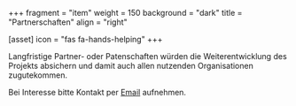 +++
fragment = "item"
weight = 150
background = "dark"
title = "Partnerschaften"
align = "right"

[asset]
  icon = "fas fa-hands-helping"
+++

Langfristige Partner- oder Patenschaften würden die Weiterentwicklung des Projekts absichern und damit auch allen nutzenden Organisationen zugutekommen.

Bei Interesse bitte Kontakt per [Email](mailto:hello@alarmdisplay.org) aufnehmen.